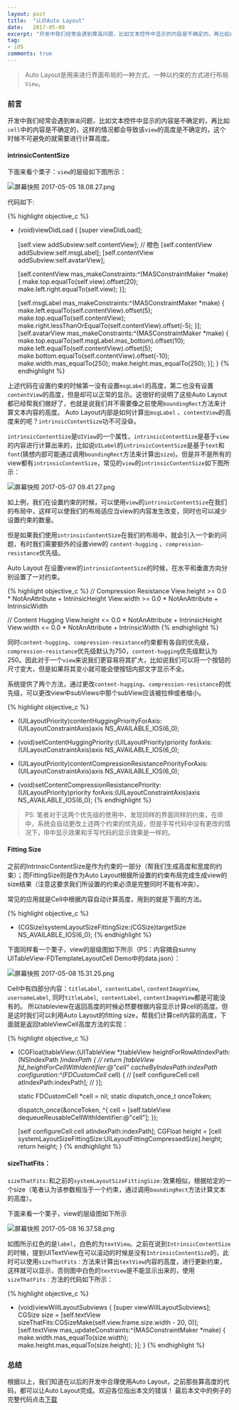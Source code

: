 ```yaml
---
layout: post
title:  "认识Auto Layout"
date:   2017-05-08
excerpt: "开发中我们经常会遇到算高问题，比如文本控件中显示的内容是不确定的，再比如cell中的内容是不确定的，这样的情况都会导致该view的高度是不确定的，这个时候不可避免的就需要进行计算高度。"
tag:
- iOS
comments: true
---
```


> Auto Layout是用来进行界面布局的一种方式，一种以约束的方式进行布局`View`。

### 前言

开发中我们经常会遇到`算高`问题，比如文本控件中显示的内容是不确定的，再比如`cell`中的内容是不确定的，这样的情况都会导致该`view`的高度是不确定的，这个时候不可避免的就需要进行计算高度。

#### intrinsicContentSize

下面来看个栗子：`view`的层级如下图所示：

![屏幕快照 2017-05-05 18.08.27.png]({{site.url}}/assets/images/blog/auto_layout_height_1.png)

代码如下:

{% highlight objective_c %}
- (void)viewDidLoad {
    [super viewDidLoad];
    
    [self.view addSubview:self.contentView]; // 橙色
    [self.contentView addSubview:self.msgLabel];
    [self.contentView addSubview:self.avatarView];
    
    [self.contentView mas_makeConstraints:^(MASConstraintMaker *make) {
        make.top.equalTo(self.view).offset(20);
        make.left.right.equalTo(self.view);
    }];
    
    [self.msgLabel mas_makeConstraints:^(MASConstraintMaker *make) {
        make.left.equalTo(self.contentView).offset(5);
        make.top.equalTo(self.contentView);
        make.right.lessThanOrEqualTo(self.contentView).offset(-5);
    }];
    [self.avatarView mas_makeConstraints:^(MASConstraintMaker *make) {
        make.top.equalTo(self.msgLabel.mas_bottom).offset(10);
        make.left.equalTo(self.contentView).offset(5);
        make.bottom.equalTo(self.contentView).offset(-10);
        make.width.mas_equalTo(250);
        make.height.mas_equalTo(250);
    }];
}
{% endhighlight %}

上述代码在设置约束的时候第一没有设置`msgLabel`的高度，第二也没有设置`contentView`的高度，但是却可以正常的显示。这很好的说明了这些Auto Layout都已经帮我们做好了，也就是说我们并不需要像之前使用`boundingRect`方法来计算文本内容的高度。
Auto Layout内部是如何计算出`msgLabel` 、`contentView`的高度来的呢？`intrinsicContentSize`功不可没😄。

`intrinsicContentSize`是`UIView`的一个属性，`intrinsicContentSize`是基于`view`的内容进行计算出来的，比如说`UILabel`的`intrinsicContentSize`是基于`text`和`font`(猜想内部可能通过调用`boundingRect`方法来计算出`size`)。但是并不是所有的view都有`intrinsicContentSize`，常见的`view`的`intrinsicContentSize`如下图所示：

![屏幕快照 2017-05-07 09.41.27.png]({{site.url}}/assets/images/blog/auto_layout_height_2.png)

如上例，我们在设置约束的时候，可以使用`view`的`intrinsicContentSize`在我们的布局中，这样可以使我们的布局适应当view的内容发生改变，同时也可以减少设置约束的数量。

但是如果我们使用`intrinsicContentSize`在我们的布局中，就会引入一个新的问题，有时我们需要额外的设置view的 `content-hugging` 、`compression-resistance`优先级。

Auto Layout 在设置view的`intrinsicContentSize`的时候，在水平和垂直方向分别设置了一对约束。

{% highlight objective_c %}
// Compression Resistance
View.height >= 0.0 * NotAnAttribute + IntrinsicHeight
View.width >= 0.0 * NotAnAttribute + IntrinsicWidth
 
// Content Hugging
View.height <= 0.0 * NotAnAttribute + IntrinsicHeight
View.width <= 0.0 * NotAnAttribute + IntrinsicWidth
{% endhighlight %}

同时`content-hugging`、`compression-resistance`约束都有各自的优先级，`compression-resistance`优先级默认为750，`content-hugging`优先级默认为250。因此对于一个`view`来说我们更容易将其扩大，比如说我们可以将一个按钮的尺寸变大，但是如果将其变小就可能会使按钮内部文字显示不全。

系统提供了两个方法，通过更改`content-hugging`、`compression-resistance`的优先级，可以更改view中subViews中那个subView应该被拉伸或者缩小。

{% highlight objective_c %}
- (UILayoutPriority)contentHuggingPriorityForAxis:(UILayoutConstraintAxis)axis NS_AVAILABLE_IOS(6_0);
- (void)setContentHuggingPriority:(UILayoutPriority)priority forAxis:(UILayoutConstraintAxis)axis NS_AVAILABLE_IOS(6_0);

- (UILayoutPriority)contentCompressionResistancePriorityForAxis:(UILayoutConstraintAxis)axis NS_AVAILABLE_IOS(6_0);
- (void)setContentCompressionResistancePriority:(UILayoutPriority)priority forAxis:(UILayoutConstraintAxis)axis NS_AVAILABLE_IOS(6_0);
{% endhighlight %}

> PS: 笔者对于这两个优先级的使用中，发现同样的界面同样的约束，在IB中，系统会自动更改上述两个约束的优先级，但是手写代码中没有更改的情况下，IB中显示效果和手写代码的显示效果是一样的。

#### Fitting Size

之前的IntrinsicContentSize是作为约束的一部分（帮我们生成高度和宽度的约束）；而FittingSize则是作为Auto Layout根据所设置的约束布局完成生成view的size结果（注意这要求我们所设置的约束必须是完整同时不能有冲突）。

常见的应用就是Cell中根据内容自动计算高度，用到的就是下面的方法。

{% highlight objective_c %}
- (CGSize)systemLayoutSizeFittingSize:(CGSize)targetSize NS_AVAILABLE_IOS(6_0);
{% endhighlight %}

下面同样看一个栗子，view的层级图如下所示（PS：内容摘自sunny UITableView-FDTemplateLayoutCell Demo中的data.json）：

![屏幕快照 2017-05-08 15.31.25.png]({{site.url}}/assets/images/blog/auto_layout_height_3.png)

Cell中有四部分内容：`titleLabel`,` contentLabel`, `contentImageView`,` usernameLabel`, 同时`titleLabel`,` contentLabel`, `contentImageView`都是可能没有的。 所以tableview在返回高度的时候必然要根据内容显示计算cell的高度。但是这时我们可以利用Auto Layout的fitting size，帮我们计算cell内容的高度，下面就是返回tableViewCell高度方法的实现：

{% highlight objective_c %}
- (CGFloat)tableView:(UITableView *)tableView heightForRowAtIndexPath:(NSIndexPath *)indexPath {
//    return [tableView fd_heightForCellWithIdentifier:@"cell" cacheByIndexPath:indexPath configuration:^(FDCustomCell* cell) {
//        [self configureCell:cell atIndexPath:indexPath];
//    }];
    
    static FDCustomCell *cell = nil;
    static dispatch_once_t onceToken;
    
    dispatch_once(&onceToken, ^{
        cell = [self.tableView dequeueReusableCellWithIdentifier:@"cell"];
    });

    [self configureCell:cell atIndexPath:indexPath];
    CGFloat height = [cell systemLayoutSizeFittingSize:UILayoutFittingCompressedSize].height;
    return height;
}
{% endhighlight %}


#### sizeThatFits：

`sizeThatFits:`和之前的`systemLayoutSizeFittingSize:`效果相似，根据给定的一个size（笔者认为该参数相当于一个约束，通过调用`boundingRect`方法计算文本的高度）。

下面来看一个栗子，view的层级图如下所示

![屏幕快照 2017-05-08 16.37.58.png]({{site.url}}/assets/images/blog/auto_layout_height_4.png)

如图所示红色的是`label`，白色的为`textView`。之前在说到`IntrinsicContentSize`的时候，提到UITextView在可以滚动的时候是没有`IntrinsicContentSize`的，此时可以使用`sizeThatFits：`方法来计算出`textView`内容的高度，进行更新约束，这样就可以显示，否则图中白色的`textView`是不能显示出来的，使用`sizeThatFits：`方法的代码如下所示：

{% highlight objective_c %}
- (void)viewWillLayoutSubviews {
    [super viewWillLayoutSubviews];
    CGSize size = [self.textView sizeThatFits:CGSizeMake(self.view.frame.size.width - 20, 0)];
    [self.textView mas_updateConstraints:^(MASConstraintMaker *make) {
        make.width.mas_equalTo(size.width);
        make.height.mas_equalTo(size.height);
    }];
}
{% endhighlight %}


### 总结
根据以上，我们知道在以后的开发中合理使用Auto Layout，之前那些算高度的代码，都可以让Auto Layout完成。欢迎各位指出本文的错误！
最后本文中的例子的完整代码点击[下载](https://github.com/longjianjiang/BlogDemo)
